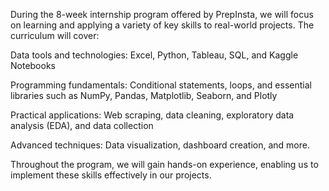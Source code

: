 During the 8-week internship program offered by PrepInsta, we will focus on learning and applying a variety of key skills to real-world projects. The curriculum will cover:

Data tools and technologies: Excel, Python, Tableau, SQL, and Kaggle Notebooks

Programming fundamentals: Conditional statements, loops, and essential libraries such as NumPy, Pandas, Matplotlib, Seaborn, and Plotly

Practical applications: Web scraping, data cleaning, exploratory data analysis (EDA), and data collection

Advanced techniques: Data visualization, dashboard creation, and more.

Throughout the program, we will gain hands-on experience, enabling us to implement these skills effectively in our projects.
